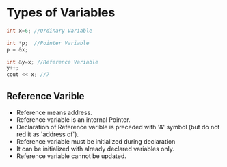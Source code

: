 # Types of Variables
```cpp
int x=6; //Ordinary Variable

int *p;  //Pointer Variable
p = &x;

int &y=x; //Reference Variable
y++;
cout << x; //7

```

## Reference Varible 
- Reference means address.
- Reference variable is an internal Pointer.
- Declaration of Reference varible is preceded with '&' symbol (but do not red it as 'address of').
- Reference variable must be initialized during declaration
- It can be initialized with already declared variables only.
- Reference variable cannot be updated.
